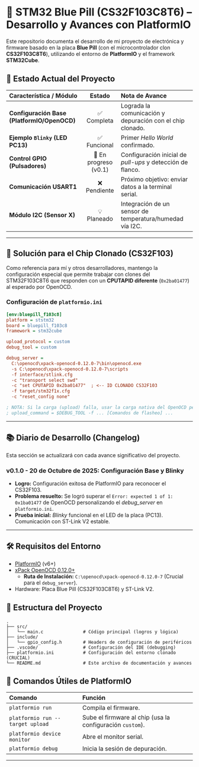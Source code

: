# 🚀 STM32 Blue Pill (CS32F103C8T6) – Desarrollo y Avances con PlatformIO

Este repositorio documenta el desarrollo de mi proyecto de electrónica y firmware basado en la placa **Blue Pill** (con el microcontrolador clon **CS32F103C8T6**), utilizando el entorno de **PlatformIO** y el framework **STM32Cube**.

## 📌 Estado Actual del Proyecto

| Característica / Módulo | Estado | Nota de Avance |
| :--- | :---: | :--- |
| **Configuración Base (PlatformIO/OpenOCD)** | ✅ Completa | Lograda la comunicación y depuración con el chip clonado. |
| **Ejemplo `Blinky` (LED PC13)** | ✅ Funcional | Primer *Hello World* confirmado. |
| **Control GPIO (Pulsadores)** | 🚧 En progreso (v0.1) | Configuración inicial de *pull-ups* y detección de flanco. |
| **Comunicación USART1** | ❌ Pendiente | Próximo objetivo: enviar datos a la terminal serial. |
| **Módulo I2C (Sensor X)** | 💡 Planeado | Integración de un sensor de temperatura/humedad vía I2C. |

-----

## 🧩 Solución para el Chip Clonado (CS32F103)

Como referencia para mí y otros desarrolladores, mantengo la configuración especial que permite trabajar con clones del STM32F103C8T6 que responden con un **CPUTAPID diferente** (`0x2ba01477`) al esperado por OpenOCD.

### Configuración de `platformio.ini`

```ini
[env:bluepill_f103c8]
platform = ststm32
board = bluepill_f103c8
framework = stm32cube

upload_protocol = custom
debug_tool = custom

debug_server =
  C:\openocd\xpack-openocd-0.12.0-7\bin\openocd.exe
  -s C:\openocd\xpack-openocd-0.12.0-7\scripts
  -f interface/stlink.cfg
  -c "transport select swd"
  -c "set CPUTAPID 0x2ba01477"  ; <-- ID CLONADO CS32F103
  -f target/stm32f1x.cfg
  -c "reset_config none"

; NOTA: Si la carga (upload) falla, usar la carga nativa del OpenOCD personalizado.
; upload_command = $DEBUG_TOOL -f ... [Comandos de flasheo] ...
```

-----

## 📚 Diario de Desarrollo (Changelog)

Esta sección se actualizará con cada avance significativo del proyecto.

### v0.1.0 - 20 de Octubre de 2025: Configuración Base y Blinky

  * **Logro:** Configuración exitosa de PlatformIO para reconocer el CS32F103.
  * **Problema resuelto:** Se logró superar el `Error: expected 1 of 1: 0x1ba01477` de OpenOCD personalizando el *debug\_server* en `platformio.ini`.
  * **Prueba inicial:** *Blinky* funcional en el LED de la placa (PC13). Comunicación con ST-Link V2 estable.

-----

## 🛠️ Requisitos del Entorno

  * [PlatformIO](https://platformio.org/) (v6+)
  * [xPack OpenOCD 0.12.0+](https://xpack.github.io/openocd/)
      * **Ruta de Instalación:** `C:\openocd\xpack-openocd-0.12.0-7` (Crucial para el `debug_server`).
  * Hardware: Placa Blue Pill (CS32F103C8T6) y ST-Link V2.

## 📁 Estructura del Proyecto

```
.
├── src/
│   └── main.c               # Código principal (logros y lógica)
├── include/
│   └── gpio_config.h        # Headers de configuración de periféricos
├── .vscode/                 # Configuración del IDE (debugging)
├── platformio.ini           # Configuración del entorno clonado (CRUCIAL)
└── README.md                # Este archivo de documentación y avances
```

## 🚀 Comandos Útiles de PlatformIO

| Comando | Función |
| :--- | :--- |
| `platformio run` | Compila el firmware. |
| `platformio run --target upload` | Sube el firmware al chip (usa la configuración `custom`). |
| `platformio device monitor` | Abre el monitor serial. |
| `platformio debug` | Inicia la sesión de depuración. |

-----
